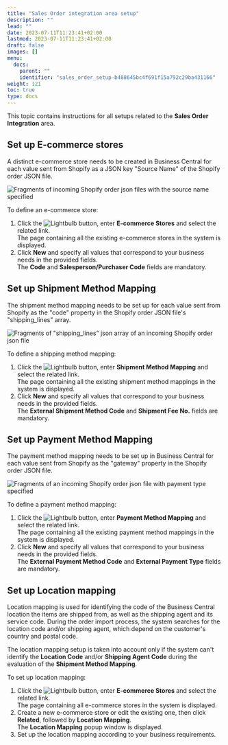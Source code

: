 ```yaml
---
title: "Sales Order integration area setup"
description: ""
lead: ""
date: 2023-07-11T11:23:41+02:00
lastmod: 2023-07-11T11:23:41+02:00
draft: false
images: []
menu:
  docs:
    parent: ""
    identifier: "sales_order_setup-b488645bc4f691f15a792c29ba431166"
weight: 121
toc: true
type: docs
---
```


This topic contains instructions for all setups related to the **Sales Order Integration** area.

## Set up E-commerce stores

A distinct e-commerce store needs to be created in Business Central for each value sent from Shopify as a JSON key "Source Name" of the Shopify order JSON file.

![Fragments of incoming Shopify order json files with the source name specified](json_key_sales_order.png)

To define an e-commerce store:

1. Click the ![Lightbulb](Lightbulb_icon.PNG) button, enter **E-commerce Stores** and select the related link.      
   The page containing all the existing e-commerce stores in the system is displayed.
2. Click **New** and specify all values that correspond to your business needs in the provided fields.       
   The **Code** and **Salesperson/Purchaser Code** fields are mandatory.

## Set up Shipment Method Mapping

The shipment method mapping needs to be set up for each value sent from Shopify as the "code" property in the Shopify order JSON file's "shipping_lines" array.

![Fragments of "shipping_lines" json array of an incoming Shopify order json file](json_shipment_method.png)

To define a shipping method mapping:

1. Click the ![Lightbulb](Lightbulb_icon.PNG) button, enter **Shipment Method Mapping** and select the related link.        
   The page containing all the existing shipment method mappings in the system is displayed.  
2. Click **New** and specify all values that correspond to your business needs in the provided fields.       
   The **External Shipment Method Code** and **Shipment Fee No.** fields are mandatory.


## Set up Payment Method Mapping

The payment method mapping needs to be set up in Business Central for each value sent from Shopify as the "gateway" property in the Shopify order JSON file.

![Fragments of an incoming Shopify order json file with payment type specified](json_payment_method_mapping.png)

To define a payment method mapping:

1. Click the ![Lightbulb](Lightbulb_icon.PNG) button, enter **Payment Method Mapping** and select the related link.        
   The page containing all the existing payment method mappings in the system is displayed.
2. Click **New** and specify all values that correspond to your business needs in the provided fields.    
   The **External Payment Method Code** and **External Payment Type** fields are mandatory.

## Set up Location mapping

Location mapping is used for identifying the code of the Business Central location the items are shipped from, as well as the shipping agent and its service code. During the order import process, the system searches for the location code and/or shipping agent, which depend on the customer's country and postal code.

The location mapping setup is taken into account only if the system can't identify the **Location Code** and/or **Shipping Agent Code** during the evaluation of the **Shipment Method Mapping**.

To set up location mapping:

1. Click the ![Lightbulb](Lightbulb_icon.PNG) button, enter **E-commerce Stores** and select the related link.        
   The page containing all e-commerce stores in the system is displayed.
2. Create a new e-commerce store or edit the existing one, then click **Related**, followed by **Location Mapping**.      
   The **Location Mapping** popup window is displayed.
3. Set up the location mapping according to your business requirements.
